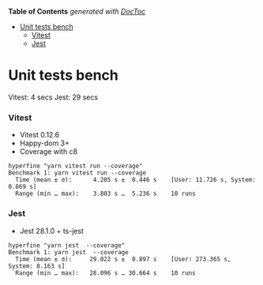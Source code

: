 <!-- START doctoc generated TOC please keep comment here to allow auto update -->
<!-- DON'T EDIT THIS SECTION, INSTEAD RE-RUN doctoc TO UPDATE -->
**Table of Contents**  *generated with [DocToc](https://github.com/thlorenz/doctoc)*

- [Unit tests bench](#unit-tests-bench)
    - [Vitest](#vitest)
    - [Jest](#jest)

<!-- END doctoc generated TOC please keep comment here to allow auto update -->

# Unit tests bench

Vitest: 4 secs
Jest: 29 secs

### Vitest

- Vitest 0.12.6
- Happy-dom 3+
- Coverage with c8

```
hyperfine "yarn vitest run --coverage"
Benchmark 1: yarn vitest run --coverage
  Time (mean ± σ):      4.205 s ±  0.446 s    [User: 11.726 s, System: 0.869 s]
  Range (min … max):    3.803 s …  5.236 s    10 runs
```

### Jest

- Jest 28.1.0 + ts-jest

```
hyperfine "yarn jest  --coverage"
Benchmark 1: yarn jest  --coverage
  Time (mean ± σ):     29.022 s ±  0.897 s    [User: 273.365 s, System: 8.163 s]
  Range (min … max):   28.096 s … 30.664 s    10 runs
```
